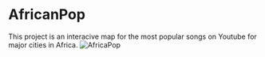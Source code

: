 # AfricanPop 
This project is an interacive map for the most popular songs on Youtube for major cities in Africa.
![AfricaPop](https://afromuziq.files.wordpress.com/2015/07/urban-african-dance.jpg)
